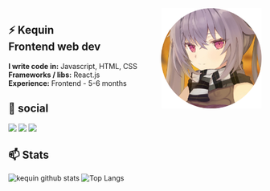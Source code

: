 

<img src="files/avatar.png" align="right" width="200" height="200" />

## ⚡ Kequin <br> Frontend web dev
**I write code in:** Javascript, HTML, CSS <br>
**Frameworks / libs:** React.js <br>
**Experience:** Frontend - 5-6 months<br>

## 💬 social

<a href="https//:t.me/fuckreact"><img src="https://www.flaticon.com/svg/vstatic/svg/2111/2111644.svg?token=exp=1616885959~hmac=d8f77a54d0b40901b7533caa5cf99138" height="30px"></img></a>
<a href="https//:https://discord.gg/yWwrMgPs"><img src="https://www.flaticon.com/svg/vstatic/svg/2111/2111370.svg?token=exp=1616886060~hmac=4013130a6e5917c5a4066cdfb05f1d75" height="30px" margin-left="10px" ></img></a>
<a href="https//:https://vk.com/kurkurnezov"><img src="https://www.flaticon.com/svg/vstatic/svg/2111/2111712.svg?token=exp=1616886025~hmac=1cc5990dd28ca383d4bd2f423b18173b" height="30px" margin-left="10px"></img></a>

## 📫 Stats

![kequin github stats](https://github-readme-stats.vercel.app/api?username=kequin&show_icons=true&theme=nightowl&bg_color=45,0f0c29,302b63,24243e)
![Top Langs](https://github-readme-stats.vercel.app/api/top-langs/?username=kequin&hide=html&theme=nightowl&bg_color=45,0f0c29,302b63,24243e)
<br>



<!--
**kequin/kequin** is a ✨ _special_ ✨ repository because its `README.md` (this file) appears on your GitHub profile.

Here are some ideas to get you started:

- 🔭 I’m currently working on ...
- 🌱 I’m currently learning ...
- 👯 I’m looking to collaborate on ...
- 🤔 I’m looking for help with ...
- 💬 Ask me about ...
- 📫 How to reach me: ...
- 😄 Pronouns: ...
- ⚡ Fun fact: ...
-->
